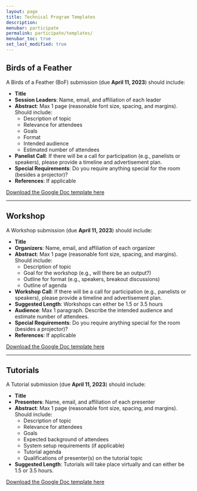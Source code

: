 ```yaml
---
layout: page
title: Technical Program Templates
description: 
menubar: participate
permalink: participate/templates/
menubar_toc: true
set_last_modified: true
---
```


## Birds of a Feather

A Birds of a Feather (BoF) submission (due **April 11, 2023**) should include:

- **Title**
- **Session Leaders**: Name, email, and affiliation of each leader
- **Abstract**: Max 1 page (reasonable font size, spacing, and margins). Should include:
  - Description of topic
  - Relevance for attendees
  - Goals
  - Format
  - Intended audience
  - Estimated number of attendees
- **Panelist Call**: If there will be a call for participation (e.g., panelists or speakers), please provide a timeline and advertisement plan.
- **Special Requirements**: Do you require anything special for the room (besides a projector)?
- **References**: If applicable

[Download the Google Doc template here](https://docs.google.com/document/d/11SKEEK6M6Id3TY_AxzcW5jVbPJ-kJ70hl1x8VjPMMN8/)

------

## Workshop

A Workshop submission (due **April 11, 2023**) should include:

- **Title**
- **Organizers**: Name, email, and affiliation of each organizer
- **Abstract**: Max 1 page (reasonable font size, spacing, and margins). Should include:
  - Description of topic
  - Goal for the workshop (e.g., will there be an output?)
  - Outline for format (e.g., speakers, breakout discussions)
  - Outline of agenda
- **Workshop Call**: If there will be a call for participation (e.g., panelists or speakers), please provide a timeline and advertisement plan.
- **Suggested Length**: Workshops can either be 1.5 or 3.5 hours
- **Audience**: Max 1 paragraph. Describe the intended audience and estimate number of attendees.
- **Special Requirements**: Do you require anything special for the room (besides a projector)?
- **References**: If applicable

[Download the Google Doc template here](https://docs.google.com/document/d/1YWmbOPi5A0vYpTZ4uhd7_wmwamcdVjxWgnX4-FAQQYE/)

------

## Tutorials

A Tutorial submission (due **April 11, 2023**) should include:

- **Title**
- **Presenters**: Name, email, and affiliation of each presenter
- **Abstract**: Max 1 page (reasonable font size, spacing, and margins). Should include:
  - Description of topic
  - Relevance for attendees
  - Goals
  - Expected background of attendees
  - System setup requirements (if applicable)
  - Tutorial agenda
  - Qualifications of presenter(s) on the tutorial topic
- **Suggested Length**: Tutorials will take place virtually and can either be 1.5 or 3.5 hours.

[Download the Google Doc template here](https://docs.google.com/document/d/1wCjYXCOtgWZg8WOfItcAx3N2dJg7mKGEymAi2tpywbA/)

